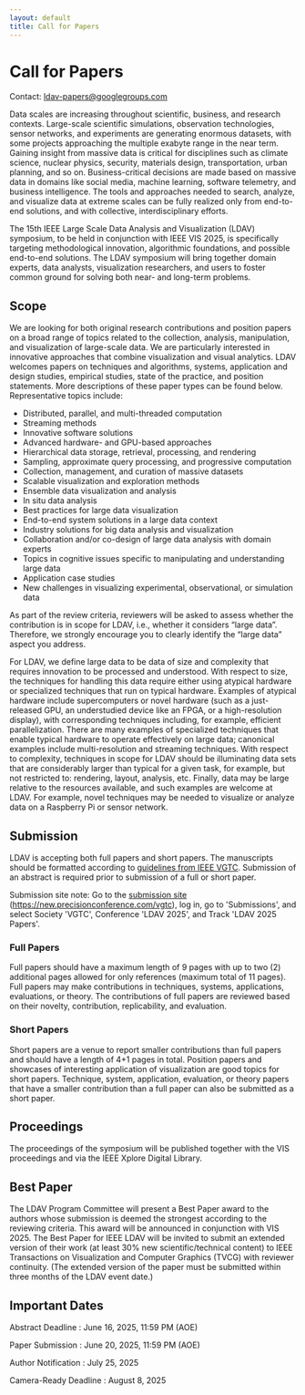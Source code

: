 ```yaml
---
layout: default
title: Call for Papers
---
```


# Call for Papers

Contact: <ldav-papers@googlegroups.com>

Data scales are increasing throughout scientific, business, and research contexts. Large-scale scientific simulations, observation technologies, sensor networks, and experiments are generating enormous datasets, with some projects approaching the multiple exabyte range in the near term.
Gaining insight from massive data is critical for disciplines such as climate science, nuclear physics, security, materials design, transportation, urban planning, and so on. Business-critical decisions are made based on massive data in domains like social media, machine learning, software telemetry, and business intelligence. The tools and approaches needed to search, analyze, and visualize data at extreme scales can be fully realized only from end-to-end solutions, and with collective, interdisciplinary efforts.

The 15th IEEE Large Scale Data Analysis and Visualization (LDAV) symposium, to be held in conjunction with IEEE VIS 2025, is specifically targeting methodological innovation, algorithmic foundations, and possible end-to-end solutions. The LDAV symposium will bring together domain experts, data analysts, visualization researchers, and users to foster common ground for solving both near- and long-term problems.

## Scope

We are looking for both original research contributions and position papers on a broad range of topics related to the collection, analysis, manipulation, and visualization of large-scale data. We are particularly interested in innovative approaches that combine visualization and visual analytics.
LDAV welcomes papers on techniques and algorithms, systems, application and design studies, empirical studies, state of the practice, and position statements. More descriptions of these paper types can be found below. Representative topics include:
- Distributed, parallel, and multi-threaded computation
- Streaming methods
- Innovative software solutions
- Advanced hardware- and GPU-based approaches
- Hierarchical data storage, retrieval, processing, and rendering
- Sampling, approximate query processing, and progressive computation
- Collection, management, and curation of massive datasets
- Scalable visualization and exploration methods
- Ensemble data visualization and analysis
- In situ data analysis
- Best practices for large data visualization
- End-to-end system solutions in a large data context
- Industry solutions for big data analysis and visualization
- Collaboration and/or co-design of large data analysis with domain experts
- Topics in cognitive issues specific to manipulating and understanding large data
- Application case studies
- New challenges in visualizing experimental, observational, or simulation data

As part of the review criteria, reviewers will be asked to assess whether the contribution is in scope for LDAV, i.e., whether it considers “large data”. Therefore, we strongly encourage you to clearly identify the “large data” aspect you address.

For LDAV, we define large data to be data of size and complexity that requires innovation to be processed and understood. With respect to size, the techniques for handling this data require either using atypical hardware or specialized techniques that run on typical hardware. Examples of atypical hardware include supercomputers or novel hardware (such as a just-released GPU, an understudied device like an FPGA, or a high-resolution display), with corresponding techniques including, for example, efficient parallelization. There are many examples of specialized techniques that enable typical hardware to operate effectively on large data; canonical examples include multi-resolution and streaming techniques. With respect to complexity, techniques in scope for LDAV should be illuminating data sets that are considerably larger than typical for a given task, for example, but not restricted to: rendering, layout, analysis, etc. Finally, data may be large relative to the resources available, and such examples are welcome at LDAV. For example, novel techniques may be needed to visualize or analyze data on a Raspberry Pi or sensor network.


## Submission

LDAV is accepting both full papers and short papers. The manuscripts 
should be formatted according to 
[guidelines from IEEE VGTC](http://vgtc.org/publications/conference). 
Submission of an abstract is required prior to submission of a full or short paper. 

Submission site note: Go to the
[submission site](https://new.precisionconference.com/vgtc)
(<https://new.precisionconference.com/vgtc>), log in, go to 'Submissions', 
and select Society 'VGTC', Conference 'LDAV 2025', and Track 'LDAV 2025 Papers'.

### Full Papers
Full papers should have a maximum length of 9 pages with up to two (2) additional pages allowed for only references (maximum total of 11 pages). Full papers may make contributions in techniques, systems, applications, evaluations, or theory. The contributions of full papers are reviewed based on their novelty, contribution, replicability, and evaluation.

### Short Papers
Short papers are a venue to report smaller contributions than full papers and should have a length of 4+1 pages in total. Position papers and showcases of interesting application of visualization are good topics for short papers. Technique, system, application, evaluation, or theory papers that have a smaller contribution than a full paper can also be submitted as a short paper.


## Proceedings
The proceedings of the symposium will be published together with the VIS proceedings and via the IEEE Xplore Digital Library. 

## Best Paper
The LDAV Program Committee will present a Best Paper award to the authors whose submission is deemed the strongest according to the reviewing criteria. This award will be announced in conjunction with VIS 2025.
The Best Paper for IEEE LDAV will be invited to submit an extended version of their work (at least 30% new scientific/technical content) to IEEE Transactions on Visualization and Computer Graphics (TVCG) with reviewer continuity. (The extended version of the paper must be submitted within three months of the LDAV event date.)


## Important Dates

<!-- Please note: all deadlines are firm and no extensions will be granted. -->

Abstract Deadline
: June 16, 2025, 11:59 PM (AOE)

Paper Submission
: June 20, 2025, 11:59 PM (AOE)

Author Notification
: July 25, 2025

Camera-Ready Deadline
: August 8, 2025
